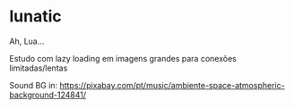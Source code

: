 # lunatic
Ah, Lua...

Estudo com lazy loading em imagens grandes para conexões limitadas/lentas

Sound BG in: https://pixabay.com/pt/music/ambiente-space-atmospheric-background-124841/
